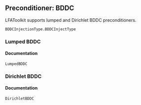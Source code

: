 ## Preconditioner: BDDC

LFAToolkit supports lumped and Dirichlet BDDC preconditioners.

```@docs
BDDCInjectionType.BDDCInjectType
```

### Lumped BDDC

#### Documentation

```@docs
LumpedBDDC
```

### Dirichlet BDDC

#### Documentation

```@docs
DirichletBDDC
```

